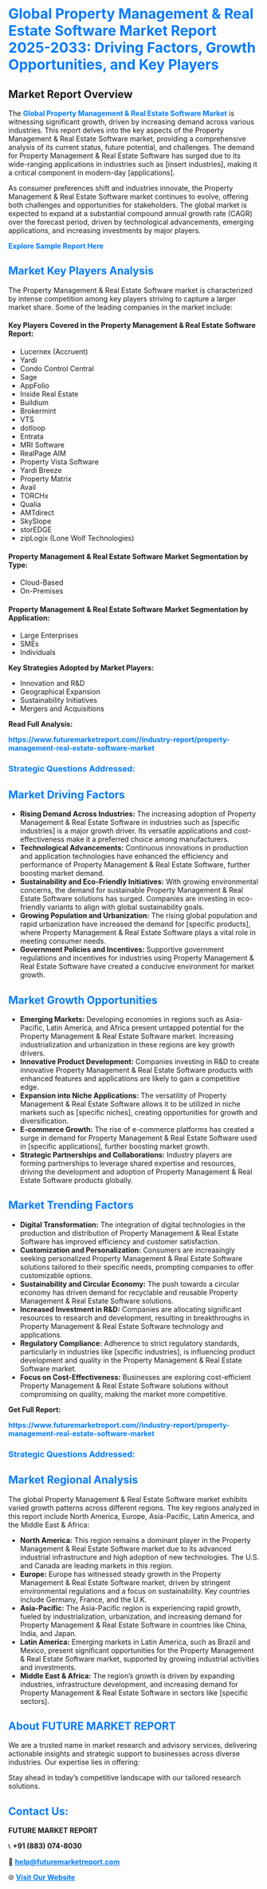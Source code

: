 <h1 style="color: #007BFF;">Global Property Management & Real Estate Software Market Report 2025-2033: Driving Factors, Growth Opportunities, and Key Players</h1>

<section id="overview">
<h2>Market Report Overview</h2>
<p>The <a href="https://www.futuremarketreport.com//industry-report/property-management-real-estate-software-market" style="color: #007BFF; text-decoration: none;"><strong>Global Property Management & Real Estate Software Market</strong></a> is witnessing significant growth, driven by increasing demand across various industries. This report delves into the key aspects of the Property Management & Real Estate Software market, providing a comprehensive analysis of its current status, future potential, and challenges. The demand for Property Management & Real Estate Software has surged due to its wide-ranging applications in industries such as [insert industries], making it a critical component in modern-day [applications].</p>
<p>As consumer preferences shift and industries innovate, the Property Management & Real Estate Software market continues to evolve, offering both challenges and opportunities for stakeholders. The global market is expected to expand at a substantial compound annual growth rate (CAGR) over the forecast period, driven by technological advancements, emerging applications, and increasing investments by major players.</p>
</section>

<section id="overview">
<p><a href="https://www.futuremarketreport.com//request-sample/reportId=57278" style="color: #007BFF; text-decoration: none;"><strong>Explore Sample Report Here</strong></a></p>
</section>

<section id="key-players">
<h2 style="color: #007BFF;">Market Key Players Analysis</h2>
<p>The Property Management & Real Estate Software market is characterized by intense competition among key players striving to capture a larger market share. Some of the leading companies in the market include:</p>
<h4>Key Players Covered in the Property Management & Real Estate Software Report:</h4>
<ul><li>Lucernex (Accruent)</li><li>Yardi</li><li>Condo Control Central</li><li>Sage</li><li>AppFolio</li><li>Inside Real Estate</li><li>Buildium</li><li>Brokermint</li><li>VTS</li><li>dotloop</li><li>Entrata</li><li>MRI Software</li><li>RealPage AIM</li><li>Property Vista Software</li><li>Yardi Breeze</li><li>Property Matrix</li><li>Avail</li><li>TORCHx</li><li>Qualia</li><li>AMTdirect</li><li>SkySlope</li><li>storEDGE</li><li>zipLogix (Lone Wolf Technologies)</li></ul>
<h4>Property Management & Real Estate Software Market Segmentation by Type:</h4>
<ul><li>Cloud-Based</li><li>On-Premises</li></ul>

<h4>Property Management & Real Estate Software Market Segmentation by Application:</h4>
<ul><li>Large Enterprises</li><li>SMEs</li><li>Individuals</li></ul>
<p><strong>Key Strategies Adopted by Market Players:</strong></p>
<ul>
<li>Innovation and R&D</li>
<li>Geographical Expansion</li>
<li>Sustainability Initiatives</li>
<li>Mergers and Acquisitions</li>
</ul>
</section>

<section>
<p><strong>Read Full Analysis: </strong></p><a href="https://www.futuremarketreport.com//industry-report/property-management-real-estate-software-market" style="color: #007BFF; text-decoration: none;"><strong>https://www.futuremarketreport.com//industry-report/property-management-real-estate-software-market</strong></a>
<h3 style="color: #007BFF;">Strategic Questions Addressed:</h3>
</section>

<section id="driving-factors">
<h2 style="color: #007BFF;">Market Driving Factors</h2>
<ul>
<li><strong>Rising Demand Across Industries:</strong> The increasing adoption of Property Management & Real Estate Software in industries such as [specific industries] is a major growth driver. Its versatile applications and cost-effectiveness make it a preferred choice among manufacturers.</li>
<li><strong>Technological Advancements:</strong> Continuous innovations in production and application technologies have enhanced the efficiency and performance of Property Management & Real Estate Software, further boosting market demand.</li>
<li><strong>Sustainability and Eco-Friendly Initiatives:</strong> With growing environmental concerns, the demand for sustainable Property Management & Real Estate Software solutions has surged. Companies are investing in eco-friendly variants to align with global sustainability goals.</li>
<li><strong>Growing Population and Urbanization:</strong> The rising global population and rapid urbanization have increased the demand for [specific products], where Property Management & Real Estate Software plays a vital role in meeting consumer needs.</li>
<li><strong>Government Policies and Incentives:</strong> Supportive government regulations and incentives for industries using Property Management & Real Estate Software have created a conducive environment for market growth.</li>
</ul>
</section>

<section id="growth-opportunities">
<h2 style="color: #007BFF;">Market Growth Opportunities</h2>
<ul>
<li><strong>Emerging Markets:</strong> Developing economies in regions such as Asia-Pacific, Latin America, and Africa present untapped potential for the Property Management & Real Estate Software market. Increasing industrialization and urbanization in these regions are key growth drivers.</li>
<li><strong>Innovative Product Development:</strong> Companies investing in R&D to create innovative Property Management & Real Estate Software products with enhanced features and applications are likely to gain a competitive edge.</li>
<li><strong>Expansion into Niche Applications:</strong> The versatility of Property Management & Real Estate Software allows it to be utilized in niche markets such as [specific niches], creating opportunities for growth and diversification.</li>
<li><strong>E-commerce Growth:</strong> The rise of e-commerce platforms has created a surge in demand for Property Management & Real Estate Software used in [specific applications], further boosting market growth.</li>
<li><strong>Strategic Partnerships and Collaborations:</strong> Industry players are forming partnerships to leverage shared expertise and resources, driving the development and adoption of Property Management & Real Estate Software products globally.</li>
</ul>
</section>

<section id="trending-factors">
<h2 style="color: #007BFF;">Market Trending Factors</h2>
<ul>
<li><strong>Digital Transformation:</strong> The integration of digital technologies in the production and distribution of Property Management & Real Estate Software has improved efficiency and customer satisfaction.</li>
<li><strong>Customization and Personalization:</strong> Consumers are increasingly seeking personalized Property Management & Real Estate Software solutions tailored to their specific needs, prompting companies to offer customizable options.</li>
<li><strong>Sustainability and Circular Economy:</strong> The push towards a circular economy has driven demand for recyclable and reusable Property Management & Real Estate Software solutions.</li>
<li><strong>Increased Investment in R&D:</strong> Companies are allocating significant resources to research and development, resulting in breakthroughs in Property Management & Real Estate Software technology and applications.</li>
<li><strong>Regulatory Compliance:</strong> Adherence to strict regulatory standards, particularly in industries like [specific industries], is influencing product development and quality in the Property Management & Real Estate Software market.</li>
<li><strong>Focus on Cost-Effectiveness:</strong> Businesses are exploring cost-efficient Property Management & Real Estate Software solutions without compromising on quality, making the market more competitive.</li>
</ul>
</section>

<section>
<p><strong>Get Full Report: </strong></p><a href="https://www.futuremarketreport.com//industry-report/property-management-real-estate-software-market" style="color: #007BFF; text-decoration: none;"><strong>https://www.futuremarketreport.com//industry-report/property-management-real-estate-software-market</strong></a>
<h3 style="color: #007BFF;">Strategic Questions Addressed:</h3>
</section>


<section id="regional-analysis">
<h2 style="color: #007BFF;">Market Regional Analysis</h2>
<p>The global Property Management & Real Estate Software market exhibits varied growth patterns across different regions. The key regions analyzed in this report include North America, Europe, Asia-Pacific, Latin America, and the Middle East & Africa:</p>
<ul>
<li><strong>North America:</strong> This region remains a dominant player in the Property Management & Real Estate Software market due to its advanced industrial infrastructure and high adoption of new technologies. The U.S. and Canada are leading markets in this region.</li>
<li><strong>Europe:</strong> Europe has witnessed steady growth in the Property Management & Real Estate Software market, driven by stringent environmental regulations and a focus on sustainability. Key countries include Germany, France, and the U.K.</li>
<li><strong>Asia-Pacific:</strong> The Asia-Pacific region is experiencing rapid growth, fueled by industrialization, urbanization, and increasing demand for Property Management & Real Estate Software in countries like China, India, and Japan.</li>
<li><strong>Latin America:</strong> Emerging markets in Latin America, such as Brazil and Mexico, present significant opportunities for the Property Management & Real Estate Software market, supported by growing industrial activities and investments.</li>
<li><strong>Middle East & Africa:</strong> The region’s growth is driven by expanding industries, infrastructure development, and increasing demand for Property Management & Real Estate Software in sectors like [specific sectors].</li>
</ul>
</section>

<footer>
<h2 style="color: #007BFF;">About FUTURE MARKET REPORT</h2>
<p>We are a trusted name in market research and advisory services, delivering actionable insights and strategic support to businesses across diverse industries. Our expertise lies in offering:</p>

<p>Stay ahead in today’s competitive landscape with our tailored research solutions.</p>

<h2 style="color: #007BFF;">Contact Us:</h2>
<p><strong>FUTURE MARKET REPORT</strong></p>
<p>📞 <strong>+91 (883) 074-8030</strong></p>
<p>📧 <strong><a href="mailto:help@futuremarketreport.com" style="color: #007BFF;">help@futuremarketreport.com</a></strong></p>
<p>🌐 <strong><a href="https://www.futuremarketreport.com/" style="color: #007BFF;">Visit Our Website</a></strong></p>
</footer>